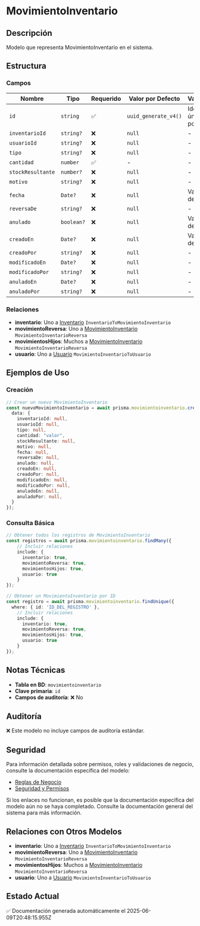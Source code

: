 # MovimientoInventario

## Descripción
Modelo que representa MovimientoInventario en el sistema.

## Estructura

### Campos

| Nombre | Tipo | Requerido | Valor por Defecto | Validaciones | Descripción |
|--------|------|-----------|-------------------|--------------|-------------|
| `id` | `string` | ✅ | `uuid_generate_v4()` | Identificador único, Valor por defecto |  |
| `inventarioId` | `string?` | ❌ | `null` | - |  |
| `usuarioId` | `string?` | ❌ | `null` | - |  |
| `tipo` | `string?` | ❌ | `null` | - |  |
| `cantidad` | `number` | ✅ | - | - |  |
| `stockResultante` | `number?` | ❌ | `null` | - |  |
| `motivo` | `string?` | ❌ | `null` | - |  |
| `fecha` | `Date?` | ❌ | `null` | Valor por defecto |  |
| `reversaDe` | `string?` | ❌ | `null` | - |  |
| `anulado` | `boolean?` | ❌ | `null` | Valor por defecto |  |
| `creadoEn` | `Date?` | ❌ | `null` | Valor por defecto |  |
| `creadoPor` | `string?` | ❌ | `null` | - |  |
| `modificadoEn` | `Date?` | ❌ | `null` | - |  |
| `modificadoPor` | `string?` | ❌ | `null` | - |  |
| `anuladoEn` | `Date?` | ❌ | `null` | - |  |
| `anuladoPor` | `string?` | ❌ | `null` | - |  |

### Relaciones

- **inventario**: Uno a [Inventario](./inventario.md) `InventarioToMovimientoInventario`
- **movimientoReversa**: Uno a [MovimientoInventario](./movimientoinventario.md) `MovimientoInventarioReversa`
- **movimientosHijos**: Muchos a [MovimientoInventario](./movimientoinventario.md) `MovimientoInventarioReversa`
- **usuario**: Uno a [Usuario](./usuario.md) `MovimientoInventarioToUsuario`

## Ejemplos de Uso

### Creación

```typescript
// Crear un nuevo MovimientoInventario
const nuevoMovimientoInventario = await prisma.movimientoinventario.create({
  data: {
    inventarioId: null,
    usuarioId: null,
    tipo: null,
    cantidad: "valor",
    stockResultante: null,
    motivo: null,
    fecha: null,
    reversaDe: null,
    anulado: null,
    creadoEn: null,
    creadoPor: null,
    modificadoEn: null,
    modificadoPor: null,
    anuladoEn: null,
    anuladoPor: null,
  }
});
```

### Consulta Básica

```typescript
// Obtener todos los registros de MovimientoInventario
const registros = await prisma.movimientoinventario.findMany({
    // Incluir relaciones
    include: {
      inventario: true,
      movimientoReversa: true,
      movimientosHijos: true,
      usuario: true
    }
});

// Obtener un MovimientoInventario por ID
const registro = await prisma.movimientoinventario.findUnique({
  where: { id: 'ID_DEL_REGISTRO' },
    // Incluir relaciones
    include: {
      inventario: true,
      movimientoReversa: true,
      movimientosHijos: true,
      usuario: true
    }
});
```

## Notas Técnicas

- **Tabla en BD**: `movimientoinventario`
- **Clave primaria**: `id`
- **Campos de auditoría**: ❌ No

## Auditoría

❌ Este modelo no incluye campos de auditoría estándar.

## Seguridad

Para información detallada sobre permisos, roles y validaciones de negocio, consulte la documentación específica del modelo:

- [Reglas de Negocio](./movimientoinventario/reglas_negocio.md)
- [Seguridad y Permisos](./movimientoinventario/seguridad.md)

Si los enlaces no funcionan, es posible que la documentación específica del modelo aún no se haya completado. Consulte la documentación general del sistema para más información.

## Relaciones con Otros Modelos

- **inventario**: Uno a [Inventario](./inventario.md) `InventarioToMovimientoInventario`
- **movimientoReversa**: Uno a [MovimientoInventario](./movimientoinventario.md) `MovimientoInventarioReversa`
- **movimientosHijos**: Muchos a [MovimientoInventario](./movimientoinventario.md) `MovimientoInventarioReversa`
- **usuario**: Uno a [Usuario](./usuario.md) `MovimientoInventarioToUsuario`

## Estado Actual

✅ Documentación generada automáticamente el 2025-06-09T20:48:15.955Z
